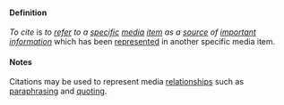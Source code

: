 #### Definition

*To cite* is *to [refer](https://github.com/gcassel/Modular-Organizing-Terminology/blob/master/terms/refer.md) to a [specific](https://github.com/gcassel/Modular-Organizing-Terminology/blob/master/terms/specific.md) [media](https://github.com/gcassel/Modular-Organizing-Terminology/blob/master/terms/media.md) [item](https://github.com/gcassel/Modular-Organizing-Terminology/blob/master/terms/item.md) as a [source](https://github.com/gcassel/Modular-Organizing-Terminology/blob/master/terms/source.md) of [important](https://github.com/gcassel/Modular-Organizing-Terminology/blob/master/terms/importance.md) [information](https://github.com/gcassel/Modular-Organizing-Terminology/blob/master/terms/information.md)* which has been [represented](https://github.com/gcassel/Modular-Organizing-Terminology/blob/master/terms/represent.md) in another specific media item.

#### Notes

Citations may be used to represent media [relationships](https://github.com/gcassel/Modular-Organizing-Terminology/blob/master/terms/relationship.md) such as [paraphrasing](https://github.com/gcassel/Modular-Organizing-Terminology/blob/master/terms/paraphrase.md) and [quoting](https://github.com/gcassel/Modular-Organizing-Terminology/blob/master/terms/quote.md). 
